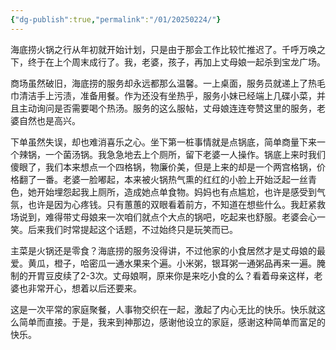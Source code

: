 ```yaml
---
{"dg-publish":true,"permalink":"/01/20250224/"}
---
```



海底捞火锅之行从年初就开始计划，只是由于那会工作比较忙推迟了。千呼万唤之下，终于在上个周末成行了。我，老婆，孩子，再加上丈母娘一起杀到宝龙广场。

商场虽然破旧，海底捞的服务却永远都那么温馨。一上桌面，服务员就递上了热毛巾清洁手上污渍，准备用餐。作为还没有坐热乎，服务小妹已经端上几碟小菜，并且主动询问是否需要喝个热汤。服务的这么服帖，丈母娘连连夸赞这里的服务，老婆自然也是高兴。

下单虽然失误，却也难消喜乐之心。坐下第一桩事情就是点锅底，简单商量下来一个辣锅，一个菌汤锅。我急急地去上个厕所，留下老婆一人操作。锅底上来时我们傻眼了，我们本来想点一个四格锅，物廉价美，但是上来的却是一个两宫格锅，价格翻了一番。老婆一脸嘟起，本来被火锅热气熏的红红的小脸上开始泛起一丝青色，她开始埋怨起我上厕所，造成她点单食物。妈妈也有点尴尬，也许是感受到气氛，也许是因为心疼钱。只有蕙蕙的双眼看着前方，不知道在想些什么。我赶紧救场说到，难得带丈母娘来一次咱们就点个大点的锅吧，吃起来也舒服。老婆会心一笑。后来我们时常提起这个话题，不过始终只是玩笑而已。

主菜是火锅还是零食？海底捞的服务没得讲，不过他家的小食居然才是丈母娘的最爱。黄瓜，橙子，哈密瓜一通水果来个遍。小米粥，银耳粥一通粥品再来一遍。腌制的开胃豆皮续了2-3次。丈母娘啊，原来你是来吃小食的么？看着母亲这样，老婆也非常开心，想着以后还要来。

这是一次平常的家庭聚餐，人事物交织在一起，激起了内心无比的快乐。快乐就这么简单而直接。于是，我来到神那边，感谢他设立的家庭，感谢这种简单而富足的快乐。